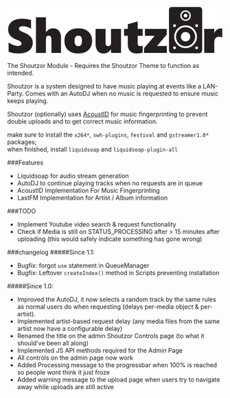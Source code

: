 ![Shoutzor-logo](./shoutzor-logo.png)

The Shoutzor Module - Requires the Shoutzor Theme to function as intended.

Shoutzor is a system designed to have music playing at events like a LAN-Party.
Comes with an AutoDJ when no music is requested to ensure music keeps playing.

Shoutzor (optionally) uses [AcoustID](https://acoustid.org/) for music fingerprinting to prevent double uploads and to get correct music information.<br />

make sure to install the `x264*`, `swh-plugins`, `festival` and `gstreamer1.0*` packages;<br />
when finished, install `liquidsoap` and `liquidsoap-plugin-all`

###Features
- Liquidsoap for audio stream generation
- AutoDJ to continue playing tracks when no requests are in queue
- AcoustID Implementation For Music Fingerprinting
- LastFM Implementation for Artist / Album information

###TODO
- Implement Youtube video search & request functionality
- Check if Media is still on STATUS_PROCESSING after > 15 minutes after uploading (this would safely indicate something has gone wrong)

###changelog
#####Since 1.1:
- Bugfix: forgot `use` statement in QueueManager
- Bugfix: Leftover `createIndex()` method in Scripts preventing installation

#####Since 1.0:
- Improved the AutoDJ, it now selects a random track by the same rules as normal users do when requesting (delays per-media object & per-artist).
- Implemented artist-based request delay (any media files from the same artist now have a configurable delay)
- Renamed the title on the admin Shoutzor Controls page (to what it should've been all along)
- Implemented JS API methods required for the Admin Page
- All controls on the admin page now work
- Added Processing message to the progressbar when 100% is reached so people wont think it just froze
- Added warning message to the upload page when users try to navigate away while uploads are still active
